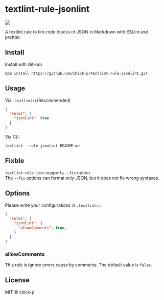# textlint-rule-jsonlint

![](https://github.com/chick-p/textlint-rule-jsonlint/workflows/test/badge.svg?branch=master)

A textlint rule to lint code blocks of JSON in Markdown with ESLint and prettier.

## Install

Install with GitHub

```shell
npm install https://github.com/chick-p/textlint-rule-jsonlint.git
```

## Usage

Via `.textlintrc`(Recommended)

```json
{
  "rules": {
    "jsonlint": true
  }
}
```

Via CLI

```shell
textlint --rule jsonlint README.md
```

## Fixble

`textlint-rule-json` supports `--fix` option.  
The `--fix` options can format only JSON, but it does not fix wrong syntaxes.

## Options

Please write your configurations in `.textlintrc`.

```json
{
  "rules": {
    "jsonlint": {
      "allowComments": true,
    }
  }
}
```

### allowComments

This rule is ignore errors cause by comments. The default value is `false`.

## License

MIT © chick-p
